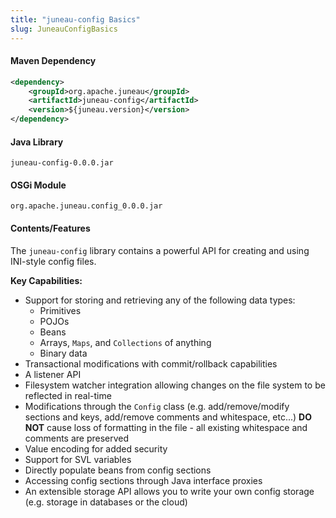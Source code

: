 ```yaml
---
title: "juneau-config Basics"
slug: JuneauConfigBasics
---
```


#### Maven Dependency

```xml
<dependency>
    <groupId>org.apache.juneau</groupId>
    <artifactId>juneau-config</artifactId>
    <version>${juneau.version}</version>
</dependency>
```

#### Java Library

```text
juneau-config-0.0.0.jar
```

#### OSGi Module

```text
org.apache.juneau.config_0.0.0.jar
```

#### Contents/Features

The `juneau-config` library contains a powerful API for creating and using INI-style config files.

**Key Capabilities:**
- Support for storing and retrieving any of the following data types:
  - Primitives  
  - POJOs
  - Beans
  - Arrays, `Maps`, and `Collections` of anything
  - Binary data
- Transactional modifications with commit/rollback capabilities
- A listener API
- Filesystem watcher integration allowing changes on the file system to be reflected in real-time
- Modifications through the `Config` class (e.g. add/remove/modify sections and keys, add/remove comments and whitespace, etc...) **DO NOT** cause loss of formatting in the file - all existing whitespace and comments are preserved
- Value encoding for added security
- Support for SVL variables
- Directly populate beans from config sections
- Accessing config sections through Java interface proxies
- An extensible storage API allows you to write your own config storage (e.g. storage in databases or the cloud)
